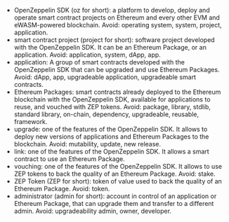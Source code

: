 * OpenZeppelin SDK (oz for short): a platform to develop, deploy and operate smart
  contract projects on Ethereum and every other EVM and eWASM-powered
  blockchain. Avoid: operating system, system, project, application.
* smart contract project (project for short): software project developed with
  the OpenZeppelin SDK. It can be an Ethereum Package, or an application.
  Avoid: application, system, dApp, app.
* application: A group of smart contracts developed with the OpenZeppelin SDK that can
  be upgraded and use Ethereum Packages.
  Avoid: dApp, app, upgradeable application, upgradeable smart contracts.
* Ethereum Packages: smart contracts already deployed to the Ethereum blockchain with
  the OpenZeppelin SDK, available for applications to reuse, and vouched with ZEP tokens.
  Avoid: package, library, stdlib, standard library, on-chain, dependency,
  upgradeable, reusable, framework.
* upgrade: one of the features of the OpenZeppelin SDK. It allows to deploy new versions
  of applications and Ethereum Packages to the blockchain.
  Avoid: mutability, update, new release.
* link: one of the features of the OpenZeppelin SDK. It allows a smart contract to use
  an Ethereum Package.
* vouching: one of the features of the OpenZeppelin SDK. It allows to use ZEP tokens to
  back the quality of an Ethereum Package.
  Avoid: stake.
* ZEP Token (ZEP for short): token of value used to back the quality of an
  Ethereum Package.
  Avoid: token.
* administrator (admin for short): account in control of an application or Ethereum
  Package, that can upgrade them and transfer to a different admin.
  Avoid: upgradeability admin, owner, developer.

